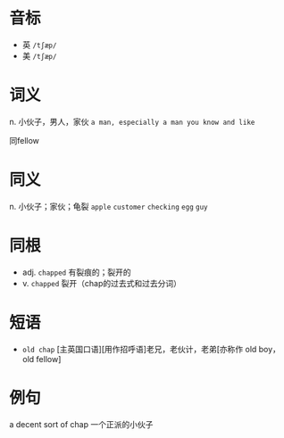 # 音标

- 英 `/tʃæp/`
- 美 `/tʃæp/`

# 词义

n. 小伙子，男人，家伙
`a man, especially a man you know and like`



同fellow

# 同义

n. 小伙子；家伙；龟裂
`apple` `customer` `checking` `egg` `guy`

# 同根

- adj. `chapped` 有裂痕的；裂开的
- v. `chapped` 裂开（chap的过去式和过去分词）

# 短语

- `old chap` [主英国口语][用作招呼语]老兄，老伙计，老弟[亦称作 old boy， old fellow]

# 例句

a decent sort of chap
一个正派的小伙子


